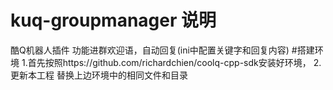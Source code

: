 # kuq-groupmanager 说明

酷Q机器人插件 功能进群欢迎语，自动回复(ini中配置关键字和回复内容)
#搭建环境
1.首先按照https://github.com/richardchien/coolq-cpp-sdk安装好环境，
2.更新本工程 替换上边环境中的相同文件和目录
